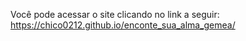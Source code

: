 Você pode acessar o site clicando no link a seguir: https://chico0212.github.io/enconte_sua_alma_gemea/
